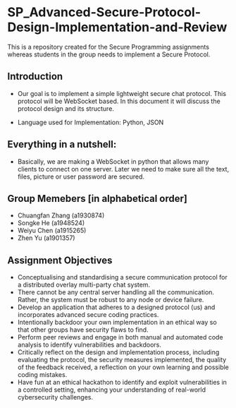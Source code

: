 # SP_Advanced-Secure-Protocol-Design-Implementation-and-Review
This is a repository created for the Secure Programming assignments whereas students in the group needs to implement a Secure Protocol. 
## Introduction 
- Our goal is to implement a simple lightweight secure chat protocol. This protocol will be WebSocket based. In this document it will discuss the protocol design and its structure. 

- Language used for Implementation: Python, JSON 

## Everything in a nutshell: 
- Basically, we are making a WebSocket in python that allows many clients to connect on one server. Later we need to make sure all the text, files, picture or user password are secured. 


## Group Memebers [in alphabetical order] 
- Chuangfan Zhang  (a1930874)
- Songke He (a1948524)
- Weiyu Chen (a1915265)
- Zhen Yu (a1901357) 

## Assignment Objectives
- Conceptualising and standardising a secure communication protocol for a distributed overlay multi-party chat system.
- There cannot be any central server handling all the communication. Rather, the system must be robust to any node or device failure. 
- Develop an application that adheres to a designed protocol (us) and incorporates advanced secure coding practices.  
- Intentionally backdoor your own implementation in an ethical way so that other groups have security flaws to find. 
- Perform peer reviews and engage in both manual and automated code analysis to identify vulnerabilities and backdoors.  
- Critically reflect on the design and implementation process, including evaluating the protocol, the security measures implemented, the quality of the feedback received, a reflection on your own learning and possible coding mistakes.
- Have fun at an ethical hackathon to identify and exploit vulnerabilities in a controlled setting, enhancing your understanding of real-world cybersecurity challenges.
